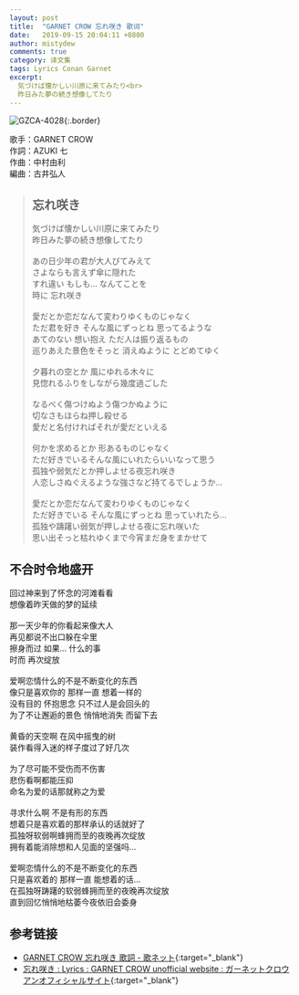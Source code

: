 ```yaml
---
layout: post
title:  "GARNET CROW 忘れ咲き 歌词"
date:   2019-09-15 20:04:11 +0800
author: mistydew
comments: true
category: 译文集
tags: Lyrics Conan Garnet
excerpt:
  気づけば懐かしい川原に来てみたり<br>
  昨日みた夢の続き想像してたり
---
```

![GZCA-4028](https://ganekuro.github.io/images/discography/single/GZCA-4028.jpg){:.border}

歌手：GARNET CROW<br>
作詞：AZUKI 七<br>
作曲：中村由利<br>
編曲：古井弘人

<blockquote class="original">
  <h2>忘れ咲き</h2>
  <p>
    気づけば懐かしい川原に来てみたり<br>
    昨日みた夢の続き想像してたり<br>
    <br>
    あの日少年の君が大人びてみえて<br>
    さよならも言えず傘に隠れた<br>
    すれ違い もしも… なんてことを<br>
    時に 忘れ咲き<br>
    <br>
    愛だとか恋だなんて変わりゆくものじゃなく<br>
    ただ君を好き そんな風にずっとね 思ってるような<br>
    あてのない 想い抱え ただ人は振り返るもの<br>
    巡りあえた景色をそっと 消えぬように とどめてゆく<br>
    <br>
    夕暮れの空とか 風にゆれる木々に<br>
    見惚れるふりをしながら幾度過ごした<br>
    <br>
    なるべく傷つけぬよう傷つかぬように<br>
    切なさもほらね押し殺せる<br>
    愛だと名付ければそれが愛だといえる<br>
    <br>
    何かを求めるとか 形あるものじゃなく<br>
    ただ好きでいるそんな風にいれたらいいなって思う<br>
    孤独や弱気だとか押しよせる夜忘れ咲き<br>
    人恋しさぬぐえるような強さなど持てるでしょうか…<br>
    <br>
    愛だとか恋だなんて変わりゆくものじゃなく<br>
    ただ好きでいる そんな風にずっとね 思っていれたら…<br>
    孤独や躊躇い弱気が押しよせる夜に忘れ咲いた<br>
    思い出そっと枯れゆくまで今宵まだ身をまかせて
  </p>
</blockquote>

<div class="translation">
  <h2>不合时令地盛开</h2>
  <p>
    回过神来到了怀念的河滩看看<br>
    想像着昨天做的梦的延续<br>
    <br>
    那一天少年的你看起来像大人<br>
    再见都说不出口躲在伞里<br>
    擦身而过 如果… 什么的事<br>
    时而 再次绽放<br>
    <br>
    爱啊恋情什么的不是不断变化的东西<br>
    像只是喜欢你的 那样一直 想着一样的<br>
    没有目的 怀抱思念 只不过人是会回头的<br>
    为了不让邂逅的景色 悄悄地消失 而留下去<br>
    <br>
    黄昏的天空啊 在风中摇曳的树<br>
    装作看得入迷的样子度过了好几次<br>
    <br>
    为了尽可能不受伤而不伤害<br>
    悲伤看啊都能压抑<br>
    命名为爱的话那就称之为爱<br>
    <br>
    寻求什么啊 不是有形的东西<br>
    想着只是喜欢着的那样承认的话就好了<br>
    孤独呀软弱啊蜂拥而至的夜晚再次绽放<br>
    拥有着能消除想和人见面的坚强吗…<br>
    <br>
    爱啊恋情什么的不是不断变化的东西<br>
    只是喜欢着的 那样一直 能想着的话…<br>
    在孤独呀踌躇的软弱蜂拥而至的夜晚再次绽放<br>
    直到回忆悄悄地枯萎今夜依旧会委身
  </p>
</div>

## 参考链接

* [GARNET CROW 忘れ咲き 歌詞 - 歌ネット](https://www.uta-net.com/song/21024/){:target="_blank"}
* [忘れ咲き : Lyrics : GARNET CROW unofficial website : ガーネットクロウ アンオフィシャルサイト](https://ganekuro.github.io/lyrics/original/Wasurezaki.html){:target="_blank"}
